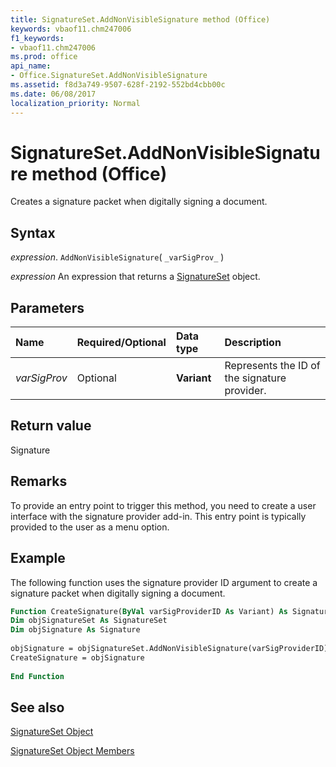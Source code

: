```yaml
---
title: SignatureSet.AddNonVisibleSignature method (Office)
keywords: vbaof11.chm247006
f1_keywords:
- vbaof11.chm247006
ms.prod: office
api_name:
- Office.SignatureSet.AddNonVisibleSignature
ms.assetid: f8d3a749-9507-628f-2192-552bd4cbb00c
ms.date: 06/08/2017
localization_priority: Normal
---
```



# SignatureSet.AddNonVisibleSignature method (Office)

Creates a signature packet when digitally signing a document.


## Syntax

_expression_. `AddNonVisibleSignature`( `_varSigProv_` )

 _expression_ An expression that returns a [SignatureSet](Office.SignatureSet.md) object.


## Parameters



|Name|Required/Optional|Data type|Description|
|:-----|:-----|:-----|:-----|
| _varSigProv_|Optional|**Variant**|Represents the ID of the signature provider.|

## Return value

Signature


## Remarks

To provide an entry point to trigger this method, you need to create a user interface with the signature provider add-in. This entry point is typically provided to the user as a menu option.


## Example

The following function uses the signature provider ID argument to create a signature packet when digitally signing a document.


```vb
Function CreateSignature(ByVal varSigProviderID As Variant) As Signature 
Dim objSignatureSet As SignatureSet 
Dim objSignature As Signature 
 
objSignature = objSignatureSet.AddNonVisibleSignature(varSigProviderID) 
CreateSignature = objSignature 
 
End Function
```


## See also


[SignatureSet Object](Office.SignatureSet.md)



[SignatureSet Object Members](./overview/Library-Reference/signatureset-members-office.md)

